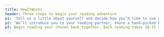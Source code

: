```yaml
---
title: HowItWorks
header: Three steps to begin your reading adventure
p1: 'Tell us a little about yourself and decide how you’d like to use Audrey e.g. as a reader or listener, or both.'
p2: 'We’ll introduce you to your reading partner, share a hand-picked book, and help facilitate your first reading session.'
p3: Begin reading your chosen book together. Each reading takes 10-15 minutes. Enjoy interesting conversations with each other.
---
```

